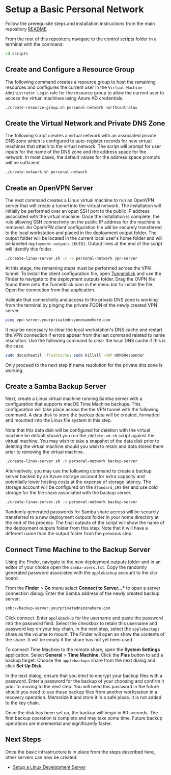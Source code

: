 # Setup a Basic Personal Network

Follow the prerequisite steps and installation instructions from the main repository
[README](./README.md).

From the root of this repository navigate to the control scripts folder in
a terminal with the command:

```bash
cd scripts
```

## Create and Configure a Resource Group

The following command creates a resource group to host the remaining resources
and configures the current user in the `Virtual Machine Administrator Login` role
for the resource group to allow the current user to access the virtual machines
using Azure AD credentials.

```bash
./create-resource-group.sh personal-network northcentralus
```

## Create the Virtual Network and Private DNS Zone

The following script creates a virtual network with an associated private
DNS zone which is configured to auto-register records for new virtual machines
that attach to the virtual network. The script will prompt for user inputs
for the name of the DNS zone and the address space for the network. In most cases,
the default values for the address space prompts will be sufficient.

```bash
./create-network.sh personal-network
```

## Create an OpenVPN Server

The next command creates a Linux virtual machine to run an OpenVPN server that
will create a tunnel into the virtual network. The installation will initially
be performed over an open SSH port to the public IP address associated with the
virtual machine. Once the installation is complete, the rule allowing SSH connectivity
on the public IP address for the machine is removed. An OpenVPN client configuration
file will be securely transferred to the local workstation and placed in the
deployment output folder. The output folder will be located in the current local
user's home folder and will be labeled `deployment-outputs-{UUID}`. Output lines
at the end of the script will identify this folder.

```bash
./create-linux-server.sh -s -o personal-network vpn-server
```

At this stage, the remaining steps must be performed across the VPN tunnel. To
install the client configuration file, open [Tunnelblick](https://tunnelblick.net/downloads.html)
and use the Finder to navigate to the deployment outputs folder. Drag the OVPN file found
there onto the Tunnelblick icon in the menu bar to install the file. Open the connection from
that application.

Validate that connectivity and access to the private DNS zone is working from the terminal
by pinging the private FQDN of the newly created VPN server.

```bash
ping vpn-server.yourprivatednszonenamehere.com
```

It may be necessary to clear the local workstation's DNS cache and restart the VPN connection
if errors appear from the last command related to name resolution. Use the following command
to clear the local DNS cache if this is the case.

```bash
sudo dscacheutil -flushcache; sudo killall -HUP mDNSResponder
```

Only proceed to the next step if name resolution for the private dns zone is working.

## Create a Samba Backup Server

Next, create a Linux virtual machine running Samba server with a configuration that
supports macOS Time Machine backups. This configuration will take place across the
the VPN tunnel with the following command. A data disk to store the backup data will
be created, formatted and mounted into the Linux file system in this step.

Note that this data disk will be configured for deletion with the virtual machine be default
should you run the `/delete-vm.sh` script against the virtual machine. You may wish
to take a snapshot of the data disk prior to deleting the virtual machine should
you wish to retain and data stored there prior to removing the virtual machine.

```bash
./create-linux-server.sh -b personal-network backup-server
```

Alternatively, you may use the following command to create a backup server backed
by an Azure storage account for extra capacity and potentially lower hosting costs
at the expense of storage latency. The storage account will be configured on the
`Standard_LRS` tier and use cold storage for the file share associated with the
backup server.

```bash
./create-linux-server.sh -a personal-network backup-server
```

Randomly generated passwords for Samba share access will be securely transferred to a new deployment outputs folder in your home directory at the end of the process. The final outputs of the script
will show the name of the deployment outputs folder from this step. Note that it will have
a different name than the output folder from the previous step.

## Connect Time Machine to the Backup Server

Using the Finder, navigate to the new deployment outputs folder and in an editor
of your choice open the `samba-users.txt`. Copy the randomly generated password
associated with the `applebackup` account to the clip board.

From the **Finder** > **Go** menu select **Connect to Server...\*** to open a server
connection dialog. Enter the Samba address of the newly created backup server:

```bash
smb://backup-server.yourprivatednszonehere.com
```

Click connect. Enter `applebackup` for the username and paste the password into the
password field. Select the checkbox to retain this username and password key on your
key chain. In the next step, select the `applebackups` share as the volume to mount.
The Finder will open an show the contents of the share. It will be empty if the share
has not yet been used.

To connect Time Machine to the remote share, open the **System Settings** application.
Select **General** > **Time Machine**. Click the **Plus** button to add a backup target.
Choose the `applebackups` share from the next dialog and click **Set Up Disk**.

In the next dialog, ensure that you elect to encrypt your backup files with a password.
Enter a password for the backup of your choosing and confirm it prior to moving to the
next step. You will need this password in the future should you need to use these backup
files from another workstation in a recovery operation. Memorize it and store it in a safe
place. It is not added to the key chain.

Once the disk has been set up, the backup will begin in 60 seconds. The first backup operation
is complete and may take some time. Future backup operations are incremental and significantly
faster.

## Next Steps

Once the basic infrastructure is in place from the steps described here, other
servers can now be created:

- [Setup a Linux Development Server](./SETUP_LINUX_DEV_SERVER.md)

